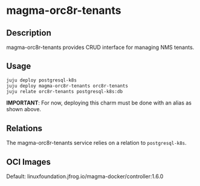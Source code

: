 # magma-orc8r-tenants

## Description
magma-orc8r-tenants provides CRUD interface for managing NMS tenants.

## Usage

```bash
juju deploy postgresql-k8s
juju deploy magma-orc8r-tenants orc8r-tenants
juju relate orc8r-tenants postgresql-k8s:db
```

**IMPORTANT**: For now, deploying this charm must be done with an alias as shown above.

## Relations
The magma-orc8r-tenants service relies on a relation to `postgresql-k8s`. 

## OCI Images
Default: linuxfoundation.jfrog.io/magma-docker/controller:1.6.0

